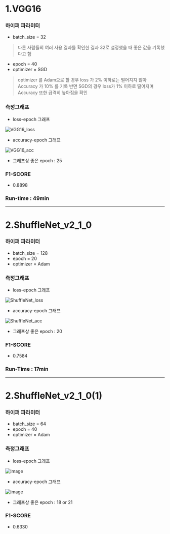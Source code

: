 # 1.VGG16

### 하이퍼 파라미터
 - batch_size = 32
 >다른 사람들의 여러 사용 결과를 확인한 결과 32로 설정했을 때 좋은 값을 기록했다고 함
 - epoch = 40
 - optimizer = SGD
 >optimizer 를 Adam으로 할 경우 loss 가 2% 이하로는 떨어지지 않아 Accuracy 가 10% 를 기록
 >반면 SGD의 경우 loss가 1% 이하로 떨어지며 Accuracy 또한 급격히 높아짐을 확인

### 측정그래프
- loss-epoch 그래프

![VGG16_loss](https://user-images.githubusercontent.com/113009722/229338099-a85346d9-239c-41e6-8877-d2a54016bfd0.PNG)

- accuracy-epoch 그래프

![VGG16_acc](https://user-images.githubusercontent.com/113009722/229338104-9eb80a30-2594-49ee-bdaf-d5aa3b0a0ca9.PNG)

- 그래프상 좋은 epoch : 25

### F1-SCORE
 - 0.8898

### Run-time : 49min

---
# 2.ShuffleNet_v2_1_0

### 하이퍼 파라미터
 - batch_size = 128
 - epoch = 20
 - optimizer = Adam

### 측정그래프
- loss-epoch 그래프

![ShuffleNet_loss](https://user-images.githubusercontent.com/113009722/229338126-8e0beb7e-9adb-4f53-9134-7e7cf5172875.PNG)

- accuracy-epoch 그래프

![ShuffleNet_acc](https://user-images.githubusercontent.com/113009722/229338133-6fdb1f52-9752-41ce-9f39-a005e3489879.PNG)

- 그래프상 좋은 epoch : 20

### F1-SCORE
- 0.7584

### Run-Time : 17min

---
# 2.ShuffleNet_v2_1_0(1)

### 하이퍼 파라미터
 - batch_size = 64
 - epoch = 40
 - optimizer = Adam

### 측정그래프
- loss-epoch 그래프

![image](https://user-images.githubusercontent.com/113009722/229280301-2e58b99c-717b-46d7-ad42-c0ca380fa96d.png)

- accuracy-epoch 그래프

![image](https://user-images.githubusercontent.com/113009722/229280325-ab46a70c-1720-4ed4-a716-080ed344eff9.png)

- 그래프상 좋은 epoch : 18 or 21

### F1-SCORE
- 0.6330
